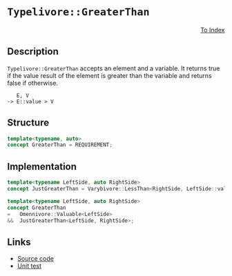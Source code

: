 <!-- Copyright 2024 Feng Mofan
SPDX-License-Identifier: Apache-2.0 -->

# `Typelivore::GreaterThan`

<p style='text-align: right;'><a href="../../concepts.md#typelivore-greater-than">To Index</a></p>

## Description

`Typelivore::GreaterThan` accepts an element and a variable.
It returns true if the value result of the element is greater than the variable and returns false if otherwise.

<pre><code>   E, V
-> E::value &gt; V</code></pre>

## Structure

```C++
template<typename, auto>
concept GreaterThan = REQUIREMENT;
```

## Implementation

```C++
template<typename LeftSide, auto RightSide>
concept JustGreaterThan = Varybivore::LessThan<RightSide, LeftSide::value>;

template<typename LeftSide, auto RightSide>
concept GreaterThan
=   Omennivore::Valuable<LeftSide>
&&  JustGreaterThan<LeftSide, RightSide>;
```

## Links

- [Source code](../../../../conceptrodon/typelivore/concepts/greater_than.hpp)
- [Unit test](../../../../tests/unit/concepts/typelivore/greater_than.test.hpp)
